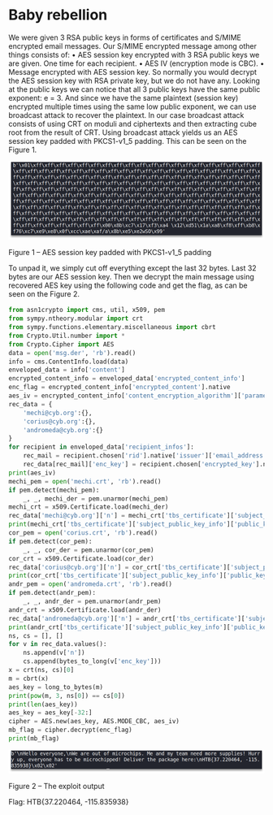# Baby rebellion

We were given 3 RSA public keys in forms of certificates and S/MIME encrypted email messages. Our S/MIME encrypted message among other things consists of:
•	AES session key encrypted with 3 RSA public keys we are given. One time for each recipient.
•	AES IV (encryption mode is CBC).
•	Message encrypted with AES session key.
So normally you would decrypt the AES session key with RSA private key, but we do not have any.
Looking at the public keys we can notice that all 3 public keys have the same public exponent: e = 3. And since we have the same plaintext (session key) encrypted multiple times using the same low public exponent, we can use broadcast attack to recover the plaintext.
In our case broadcast attack consists of using CRT on moduli and ciphertexts and then extracting cube root from the result of CRT.
Using broadcast attack yields us an AES session key padded with PKCS1-v1_5 padding. This can be seen on the Figure 1.

![](pictures/2021-03-07-23-15-33.png)

Figure 1 – AES session key padded with PKCS1-v1_5 padding

To unpad it, we simply cut off everything except the last 32 bytes. Last 32 bytes are our AES session key.
Then we decrypt the main message using recovered AES key using the following code and get the flag, as can be seen on the Figure 2.

```python
from asn1crypto import cms, util, x509, pem
from sympy.ntheory.modular import crt
from sympy.functions.elementary.miscellaneous import cbrt
from Crypto.Util.number import *
from Crypto.Cipher import AES
data = open('msg.der', 'rb').read()
info = cms.ContentInfo.load(data)
enveloped_data = info['content']
encrypted_content_info = enveloped_data['encrypted_content_info']
enc_flag = encrypted_content_info['encrypted_content'].native
aes_iv = encrypted_content_info['content_encryption_algorithm']['parameters'].native
rec_data = {
    'mechi@cyb.org':{},
    'corius@cyb.org':{},
    'andromeda@cyb.org':{}
}
for recipient in enveloped_data['recipient_infos']:
    rec_mail = recipient.chosen['rid'].native['issuer']['email_address']
    rec_data[rec_mail]['enc_key'] = recipient.chosen['encrypted_key'].native
print(aes_iv)
mechi_pem = open('mechi.crt', 'rb').read()
if pem.detect(mechi_pem):
    _, _, mechi_der = pem.unarmor(mechi_pem)
mechi_crt = x509.Certificate.load(mechi_der)
rec_data['mechi@cyb.org']['n'] = mechi_crt['tbs_certificate']['subject_public_key_info']['public_key'].native['modulus']
print(mechi_crt['tbs_certificate']['subject_public_key_info']['public_key'].native)
cor_pem = open('corius.crt', 'rb').read()
if pem.detect(cor_pem):
    _, _, cor_der = pem.unarmor(cor_pem)
cor_crt = x509.Certificate.load(cor_der)
rec_data['corius@cyb.org']['n'] = cor_crt['tbs_certificate']['subject_public_key_info']['public_key'].native['modulus']
print(cor_crt['tbs_certificate']['subject_public_key_info']['public_key'].native)
andr_pem = open('andromeda.crt', 'rb').read()
if pem.detect(andr_pem):
    _, _, andr_der = pem.unarmor(andr_pem)
andr_crt = x509.Certificate.load(andr_der)
rec_data['andromeda@cyb.org']['n'] = andr_crt['tbs_certificate']['subject_public_key_info']['public_key'].native['modulus']
print(andr_crt['tbs_certificate']['subject_public_key_info']['public_key'].native)
ns, cs = [], []
for v in rec_data.values():
    ns.append(v['n'])
    cs.append(bytes_to_long(v['enc_key']))
x = crt(ns, cs)[0]
m = cbrt(x)
aes_key = long_to_bytes(m)
print(pow(m, 3, ns[0]) == cs[0])
print(len(aes_key))
aes_key = aes_key[-32:]
cipher = AES.new(aes_key, AES.MODE_CBC, aes_iv)
mb_flag = cipher.decrypt(enc_flag)
print(mb_flag)
```

![](pictures/2021-03-07-23-16-04.png)

Figure 2 – The exploit output

Flag: HTB{37.220464, -115.835938}